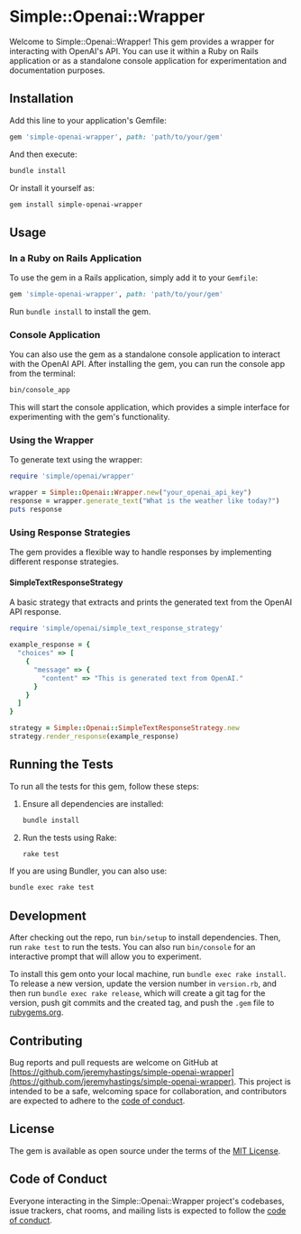 # Simple::Openai::Wrapper

Welcome to Simple::Openai::Wrapper! This gem provides a wrapper for interacting with OpenAI's API. You can use it within a Ruby on Rails application or as a standalone console application for experimentation and documentation purposes.

## Installation

Add this line to your application's Gemfile:

```ruby
gem 'simple-openai-wrapper', path: 'path/to/your/gem'
```

And then execute:

```bash
bundle install
```

Or install it yourself as:

```bash
gem install simple-openai-wrapper
```

## Usage

### In a Ruby on Rails Application

To use the gem in a Rails application, simply add it to your `Gemfile`:

```ruby
gem 'simple-openai-wrapper', path: 'path/to/your/gem'
```

Run `bundle install` to install the gem.

### Console Application

You can also use the gem as a standalone console application to interact with the OpenAI API. After installing the gem, you can run the console app from the terminal:

```bash
bin/console_app
```

This will start the console application, which provides a simple interface for experimenting with the gem's functionality.

### Using the Wrapper

To generate text using the wrapper:

```ruby
require 'simple/openai/wrapper'

wrapper = Simple::Openai::Wrapper.new("your_openai_api_key")
response = wrapper.generate_text("What is the weather like today?")
puts response
```

### Using Response Strategies

The gem provides a flexible way to handle responses by implementing different response strategies.

#### SimpleTextResponseStrategy

A basic strategy that extracts and prints the generated text from the OpenAI API response.

```ruby
require 'simple/openai/simple_text_response_strategy'

example_response = {
  "choices" => [
    {
      "message" => {
        "content" => "This is generated text from OpenAI."
      }
    }
  ]
}

strategy = Simple::Openai::SimpleTextResponseStrategy.new
strategy.render_response(example_response)
```

## Running the Tests

To run all the tests for this gem, follow these steps:

1. Ensure all dependencies are installed:

    ```bash
    bundle install
    ```

2. Run the tests using Rake:

    ```bash
    rake test
    ```

If you are using Bundler, you can also use:

```bash
bundle exec rake test
```

## Development

After checking out the repo, run `bin/setup` to install dependencies. Then, run `rake test` to run the tests. You can also run `bin/console` for an interactive prompt that will allow you to experiment.

To install this gem onto your local machine, run `bundle exec rake install`. To release a new version, update the version number in `version.rb`, and then run `bundle exec rake release`, which will create a git tag for the version, push git commits and the created tag, and push the `.gem` file to [rubygems.org](https://rubygems.org).

## Contributing

Bug reports and pull requests are welcome on GitHub at [https://github.com/jeremyhastings/simple-openai-wrapper](https://github.com/jeremyhastings/simple-openai-wrapper). This project is intended to be a safe, welcoming space for collaboration, and contributors are expected to adhere to the [code of conduct](https://github.com/[USERNAME]/simple-openai-wrapper/blob/main/CODE_OF_CONDUCT.md).

## License

The gem is available as open source under the terms of the [MIT License](https://opensource.org/licenses/MIT).

## Code of Conduct

Everyone interacting in the Simple::Openai::Wrapper project's codebases, issue trackers, chat rooms, and mailing lists is expected to follow the [code of conduct](https://github.com/[USERNAME]/simple-openai-wrapper/blob/main/CODE_OF_CONDUCT.md).